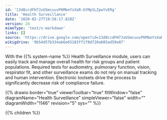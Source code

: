 ```yaml
---
id: '13d8ccdFH7JxUSmcuuvP6MbeYsXaR-GYMpSLZpwYvERg'
title: 'Health Surveillance'
date: '2020-02-27T19:58:17.828Z'
version: 24
mimeType: 'text/x-markdown'
links: []
source: 'https://drive.google.com/open?id=13d8ccdFH7JxUSmcuuvP6MbeYsXaR-GYMpSLZpwYvERg'
wikigdrive: '9b54d57b334ab6e65183ff1f8d720a685ad59e87'
---
```

With the {{% system-name %}} Health Surveillance module, users can easily track and manage overall health for risk groups and patient populations. Required tests for audiometry, pulmonary function, vision, respirator fit, and other surveillance exams do not rely on manual tracking and human intervention. Electronic toolsets drive the process to significantly decrease risk of compliance failure.

{{% drawio border="true" viewerToolbar="true" fitWindow="false" diagramName="Health Surveillance" simpleViewer="false" width="" diagramWidth="1146" revision="5" sys="" %}}

{{% children %}}
